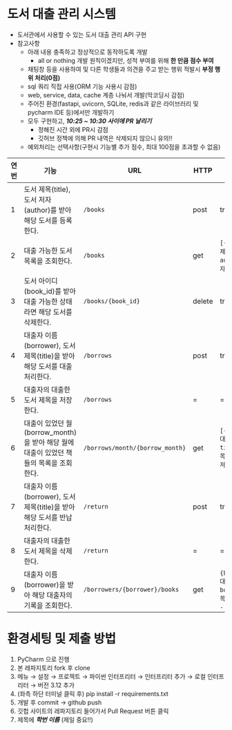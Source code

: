 # 도서 대출 관리 시스템
* 도서관에서 사용할 수 있는 도서 대출 관리 API 구현
* 참고사항
  * 아래 내용 충족하고 정상적으로 동작하도록 개발
    * all or nothing 개발 원칙이겠지만, 성적 부여를 위해 **한 만큼 점수 부여**
  * 채팅창 등을 사용하여 및 다른 학생들과 의견을 주고 받는 행위 적발시 **부정 행위 처리(0점)**
  * sql 쿼리 직접 사용(ORM 기능 사용시 감점)
  * web, service, data, cache 계층 나눠서 개발(막코딩시 감점)
  * 주어진 환경(fastapi, uvicorn, SQLite, redis과 같은 라이브러리 및 pycharm IDE 등)에서만 개발하기
  * 모두 구현하고, ***10:25 ~ 10:30 사이에 PR 날리기***
    * 정해진 시간 외에 PR시 감점
    * 깃허브 정책에 의해 PR 내역은 삭제되지 않으니 유의!!
  * 예외처리는 선택사항(구현시 기능별 추가 점수, 최대 100점을 초과할 수 없음)

| 연번 | 기능                                                      | URL                             | HTTP   | return                                    | TABLE(SQLite)     | KEY(Redis)                  |
|----|---------------------------------------------------------|---------------------------------|--------|-------------------------------------------|-------------------|-----------------------------|
| 1  | 도서 제목(title), 도서 저자(author)를 받아 해당 도서를 등록한다.            | `/books`                        | post   | true / false                              | books             | -                           |
| 2  | 대출 가능한 도서 목록을 조회한다.                                     | `/books`                        | get    | `[{title:책제목, author:저자}]`                | books             | -                           |
| 3  | 도서 아이디(book_id)를 받아 대출 가능한 상태라면 해당 도서를 삭제한다.            | `/books/{book_id}`              | delete | true / false                              | books             | -                           |
| 4  | 대출자 이름(borrower), 도서 제목(title)을 받아 해당 도서를 대출 처리한다.      | `/borrows`                      | post   | true / false                              | books, borrowings | -                           |
| 5  | 대출자의 대출한 도서 제목을 저장한다.                                | `/borrows`                      | =      | =                                         | -                 | `borrower:{borrower}:books` |
| 6  | 대출이 있었던 월(borrow_month)을 받아 해당 월에 대출이 있었던 책들의 목록을 조회한다. | `/borrows/month/{borrow_month}` | get    | `[{borrower: 대출자, title:책제목, author:저자]`  | borrowings        | -                           |
| 7  | 대출자 이름(borrower), 도서 제목(title)을 받아 해당 도서를 반납 처리한다.      | `/return`                       | post   | true/false                                | book, borrowings |  - |
| 8  | 대출자의 대출한 도서 제목을 삭제한다.                                   | `/return`                       | =      | =                                         | -                 | `borrower:{borrower}:books`                |
| 9  | 대출자 이름(borrower)을 받아 해당 대출자의 기록을 조회한다.                  | `/borrowers/{borrower}/books`   | get    | `{borrower:대출자, books:[책제목1, 책제목2 ...] }` | -                 | `borrower:{borrower}:books`                |         

# 환경세팅 및 제출 방법
1. PyCharm 으로 진행
2. 본 레파지토리 fork 후 clone
3. 메뉴 → 설정 → 프로젝트 → 파이썬 인터프리터 → 인터프리터 추가 → 로컬 인터프리터 → 버전 3.12 추가
4. (좌측 하단 터미널 클릭 후) pip install -r requirements.txt
5. 개발 후 commit → github push
6. 깃헙 사이트의 레파지토리 들어가서 Pull Request 버튼 클릭
7. 제목에 ***학번 이름*** (제일 중요!!)